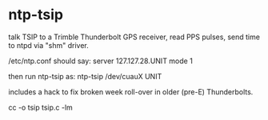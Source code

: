 # ntp-tsip

talk TSIP to a Trimble Thunderbolt GPS receiver,
read PPS pulses, send time to ntpd via "shm" driver.

/etc/ntp.conf should say:
server 127.127.28.UNIT mode 1

then run ntp-tsip as:
ntp-tsip /dev/cuauX UNIT

includes a hack to fix broken week roll-over in
older (pre-E) Thunderbolts.

cc -o tsip tsip.c -lm
